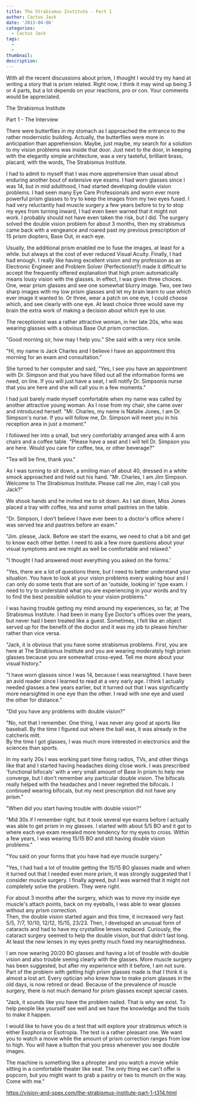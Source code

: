 ```yaml
---
title: The Strabismus Institute - Part 1
author: Cactus Jack
date: '2013-04-06'
categories:
  - Cactus Jack
tags:
  - 
  - 
thumbnail: 
description: 
---
```


With all the recent discussions about prism, I thought I would try my hand at writing a story that is prism related.  Right now, I think it may 
wind up being 3 or 4 parts, but a lot depends on your reactions, pro or con. Your comments would be appreciated.

 The Strabismus Institute

Part 1 - The Interview

There were butterflies in my stomach as I approached the entrance to the rather modernistic building.  Actually, the butterflies were more 
in anticipation than apprehension.  Maybe, just maybe, my search for a solution to my vision problems was inside that door.  Just next to the door, 
in keeping with the elegantly simple architecture, was a very tasteful, brilliant brass, placard, with the words, The Strabismus Institute.

I had to admit to myself that I was more apprehensive than usual about enduring another bout of extensive eye exams.  I had worn glasses since 
I was 14, but in mid adulthood, I had started developing double vision problems.  I had seen many Eye Care Professionals and worn ever more powerful 
prism glasses to try to keep the images from my two eyes fused.  I had very reluctantly had muscle surgery a few years before to try to stop my eyes 
from turning inward, I had even been warned that it might not work.  I probably should not have even taken the risk, but I did.  The surgery solved 
the double vision problem for about 3 months, then my strabismus came back with a vengeance and roared past my previous prescription of 15 prism 
diopters, Base Out, in each eye.

Usually, the additional prism enabled me to fuse the images, at least for a while. but always at the cost of ever reduced Visual Acuity.  Finally, I had 
had enough.  I really like having excellent vision and my profession as an Electronic Engineer and Problem Solver (Perfectionist?) made it difficult to 
accept the frequently offered explanation that high prism automatically means lousy vision with the glasses.  In effect, I was given three choices.  
One, wear prism glasses and see one somewhat blurry image.  Two, see two sharp images with my low prism glasses and let my brain learn to use 
which ever image it wanted to.  Or three, wear a patch on one eye, I could choose which, and see clearly with one eye.  At least choice three would 
save my brain the extra work of making a decision about which eye to use.

The receptionist was a rather attractive woman, in her late 20s, who was wearing glasses with a obvious Base Out prism correction.

"Good morning sir, how may I help you."  She said with a very nice smile.

"Hi, my name is Jack Charles and I believe I have an appointment this morning for an exam and consultation."

She turned to her computer and said, "Yes, I see you have an appointment with Dr. Simpson and that you have filled out all the information forms we 
need, on line.  If you will just have a seat, I will notify Dr. Simpsonís nurse that you are here and she will call you in a few moments."

I had just barely made myself comfortable when my name was called by another attractive young woman.  As I rose from my chair, she came over and 
introduced herself.  "Mr. Charles, my name is Natalie Jones, I am Dr. Simpson's nurse.  If you will follow me, Dr. Simpson will meet you in his reception 
area in just a moment."

I followed her into a small, but very comfortably arranged area with 4 arm chairs and a coffee table.  "Please have a seat and I will tell Dr. Simpson you 
are here.  Would you care for coffee, tea, or other beverage?"

"Tea will be fine, thank you."

As I was turning to sit down, a smiling man of about 40, dressed in a white smock approached and held out his hand.  "Mr. Charles, I am Jim Simpson.  
Welcome to The Strabismus Institute.  Please call me Jim, may I call you Jack?"

We shook hands and he invited me to sit down.  As I sat down, Miss Jones placed a tray with coffee, tea and some small pastries on the table.

"Dr. Simpson, I don't believe I have ever been to a doctor's office where I was served tea and pastries before an exam."

"Jim. please, Jack.  Before we start the exams, we need to chat a bit and get to know each other better.  I need to ask a few more questions about 
your visual symptoms and we might as well be comfortable and relaxed."

"I thought I had answered most everything you asked on the forms.'

"Yes, there are a lot of questions there, but I need to better understand your situation.  You have to look at your vision problems every waking hour and 
I can only do some tests that are sort of an 'outside, looking in' type exam.  I need to try to understand what you are experiencing in your words and try 
to find the best possible solution to your vision problems."

I was having trouble getting my mind around my experiences, so far, at The Strabismus Institute.  I had been in many Eye Doctor's offices over the years, 
but never had I been treated like a guest.  Sometimes, I felt like an object served up for the benefit of the doctor and it was my job to please him/her 
rather than vice versa.

"Jack, it is obvious that you have some strabismus problems.  First, you are here at The Strabismus Institute and you are wearing moderately high prism 
glasses because you are somewhat cross-eyed.  Tell me more about your visual history."

"I have worn glasses since I was 14, because I was nearsighted.  I have been an avid reader since I learned to read at a very early age.  I think I actually needed 
glasses a few years earlier, but it turned out that I was significantly more nearsighted in one eye than the other.  I read with one eye and used the other for distance."

"Did you have any problems with double vision?"

"No, not that I remember.  One thing, I was never any good at sports like baseball.  By the time I figured out where the ball was, it was already in the catcherís mitt.  
By the time I got glasses, I was much more interested in electronics and the sciences than sports.

In my early 20s I was working part time fixing radios, TVs, and other things like that and I started having headaches doing close work.  I was prescribed 'functional bifocals' 
with a very small amount of Base In prism to help me converge, but I don't remember any particular double vision.  The bifocals really helped with the headaches and I 
never regretted the bifocals.  I continued wearing bifocals, but my next prescription did not have any prism."

"When did you start having trouble with double vision?"

"Mid 30s if I remember right, but it took several eye exams before I actually was able to get prism in my glasses.  I started with about 5/5 BO and it got to where each eye 
exam revealed more tendency for my eyes to cross.  Within a few years, I was wearing 15/15 BO and still having double vision problems."

"You said on your forms that you have had eye muscle surgery."

"Yes, I had had a lot of trouble getting the 15/15 BO glasses made and when it turned out that I needed even more prism, it was strongly suggested that I consider muscle 
surgery.  I finally agreed, but I was warned that it might not completely solve the problem.  They were right.

For about 3 months after the surgery, which was to move my inside eye muscle's attach points,  back on my eyeballs, I was able to wear glasses without any prism correction.  
Then, the double vision started again and this time, it increased very fast.  5/5, 7/7, 10/10, 12/12, 15/15, 23/23.  Then, I developed an unusual form of cataracts and had 
to have my crystalline lenses replaced.  Curiously, the cataract surgery seemed to help the double vision, but that didn't last long. At least the new lenses in my eyes pretty 
much fixed my nearsightedness.

I am now wearing 20/20 BO glasses and having a lot of trouble with double vision and also trouble seeing clearly with the glasses.  More muscle surgery has been suggested, 
but after my experience with it before, I am not sure.  Part of the problem with getting high prism glasses made is that I think it is almost a lost art.  Every optician who 
knew how to make prism glasses in the old days, is now retired or dead.  Because of the prevalence of muscle surgery, there is not much demand for prism glasses except 
special cases.

"Jack, it sounds like you have the problem nailed.  That is why we exist.  To help people like yourself see well and we have the knowledge and the tools to make it happen.

I would like to have you do a test that will explore your strabismus which is either Esophoria or Esotropia. The test is a rather pleasant one.  We want you to watch a movie 
while the amount of prism correction ranges from low to high.  You will have a button that you press whenever you see double images.

The machine is something like a phropter and you watch a movie while sitting in a comfortable theater like seat.  The only thing we can't offer is popcorn, but you might want
to grab a pastry or two to munch on the way.  Come with me."

https://vision-and-spex.com/the-strabismus-institute-part-1-t314.html

